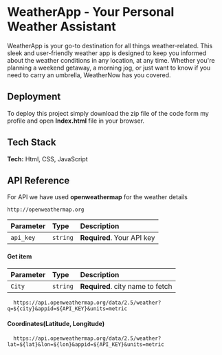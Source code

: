 
# WeatherApp - Your Personal Weather Assistant

WeatherApp is your go-to destination for all things weather-related. This sleek and user-friendly weather app is designed to keep you informed about the weather conditions in any location, at any time. Whether you're planning a weekend getaway, a morning jog, or just want to know if you need to carry an umbrella, WeatherNow has you covered.





## Deployment

To deploy this project simply download the zip file of the code form my profile and open **Index.html** file in your browser.








## Tech Stack

**Tech:** Html, CSS, JavaScript



## API Reference

For API we have used **openweathermap** for the weather details

```http
http://openweathermap.org
```

| Parameter | Type     | Description                |
| :-------- | :------- | :------------------------- |
| `api_key` | `string` | **Required**. Your API key |

#### Get item

| Parameter | Type     | Description                       |
| :-------- | :------- | :-------------------------------- |
| `City`      | `string` | **Required**. city name to fetch |


```http
  https://api.openweathermap.org/data/2.5/weather?q=${city}&appid=${API_KEY}&units=metric
```



#### Coordinates(Latitude, Longitude)

```http
  https://api.openweathermap.org/data/2.5/weather?lat=${lat}&lon=${lon}&appid=${API_KEY}&units=metric
```



